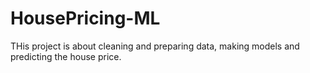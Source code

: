 # HousePricing-ML
THis project is about cleaning and preparing data, making models and predicting the house price.
